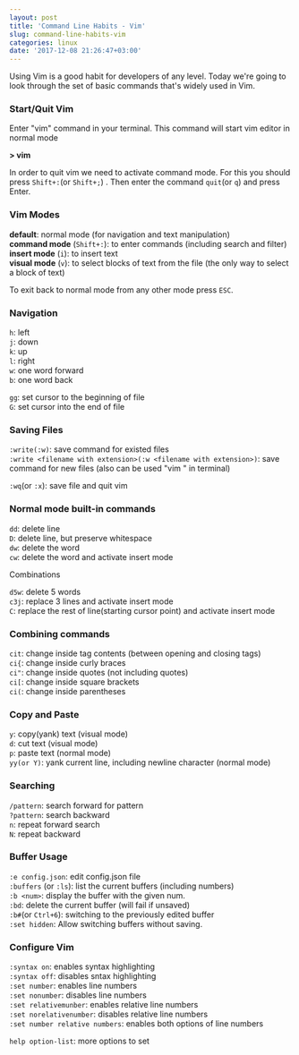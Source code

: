 ```yaml
---
layout: post
title: 'Command Line Habits - Vim'
slug: command-line-habits-vim
categories: linux
date: '2017-12-08 21:26:47+03:00'
---
```


Using Vim is a good habit for developers of any level. Today we're going to look through the set of basic commands that's widely used in Vim.

### Start/Quit Vim

Enter "vim" command in your terminal. This command will start vim editor in normal mode

**\> vim**

In order to quit vim we need to activate command mode. For this you should press `Shift+:`(or `Shift+;`) . Then enter the command `quit`(or `q`) and press Enter.


### Vim Modes

**default**: normal mode (for navigation and text manipulation) <br />
**command mode** (`Shift+:`): to enter commands (including search and filter)  <br />
**insert mode** (`i`):  to insert text <br /> 
**visual mode** (`v`): to select blocks of text from the file (the only 
   way to select a block of text)

To exit back to normal mode from any other mode press `ESC`.

### Navigation

`h`: left <br />
`j`: down <br />
`k`: up <br />
`l`: right <br />
`w`: one word forward <br />
`b`: one word back <br />

`gg`: set cursor to the beginning of file <br />
`G`: set cursor into the end of file 

### Saving Files

`:write(:w)`: save command for existed files <br />
`:write <filename with extension>(:w <filename with extension>)`: save command for new files (also can be used "vim <filename with extension>" in terminal) <br /> 

`:wq`(or `:x`): save file and quit vim

### Normal mode built-in commands

`dd`: delete line <br />
`D`: delete line, but preserve whitespace <br />
`dw`: delete the word <br />
`cw`: delete the word and activate insert mode <br />

Combinations

`d5w`: delete 5 words <br />
`c3j`: replace 3 lines and activate insert mode <br />
`C`: replace the rest of line(starting cursor point) and activate insert mode <br />


### Combining commands

`cit`: change inside tag contents (between opening and closing tags) <br />
`ci{`: change inside curly braces <br />
`ci"`: change inside quotes (not including quotes) <br />
`ci[`: change inside square brackets <br />
`ci(`: change inside parentheses <br />

### Copy and Paste

`y`: copy(yank) text (visual mode) <br />
`d`: cut text (visual mode) <br />
`p`: paste text (normal mode) <br />
`yy(or Y)`: yank current line, including newline character (normal mode)

### Searching

`/pattern`: search forward for pattern <br />
`?pattern`: search backward <br />
`n`: repeat forward search <br />
`N`: repeat backward

### Buffer Usage

`:e config.json`: edit config.json file <br />
`:buffers` (or `:ls`): list the current buffers (including numbers)  <br />
`:b <num>`: display the buffer with the given num. <br />
`:bd`: delete the current buffer (will fail if unsaved)  <br />
`:b#`(or `Ctrl+6`): switching to the previously edited buffer <br />
`:set hidden`: Allow switching buffers without saving.


### Configure Vim

`:syntax on`: enables syntax highlighting <br />
`:syntax off`: disables sntax highlighting <br />
`:set number`: enables line numbers <br />
`:set nonumber`: disables line numbers <br />
`:set relativemunber`: enables relative line numbers <br />
`:set norelativenumber`: disables relative line numbers <br />
`:set number relative numbers`: enables both options of line numbers

`help option-list`: more options to set

